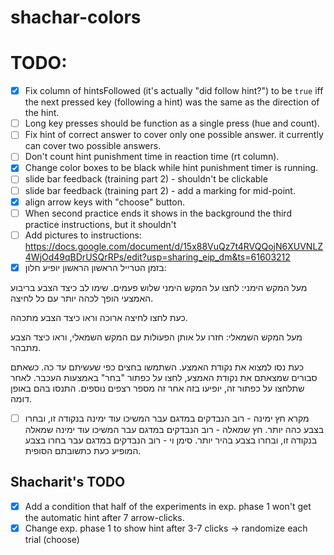 # shachar-colors

# TODO:

  - [x] Fix column of hintsFollowed (it's actually "did follow hint?") to be `true` iff the next pressed key (following a hint) was the same as the direction of the hint.
  - [ ] Long key presses should be function as a single press (hue and count).
  - [ ] Fix hint of correct answer to cover only one possible answer. it currently can cover two possible answers.
  - [ ] Don't count hint punishment time in reaction time (rt column).
  - [x] Change color boxes to be black while hint punishment timer is running.
  - [ ] slide bar feedback (training part 2) - shouldn't be clickable
  - [ ] slide bar feedback (training part 2) - add a marking for mid-point.
  - [x] align arrow keys with "choose" button.
  - [ ] When second practice ends it shows in the background the third practice instructions, but it shouldn't
  - [ ] Add pictures to instructions: https://docs.google.com/document/d/15x88VuQz7t4RVQQojN6XUVNLZ4WjOd49qBDrUSQrRPs/edit?usp=sharing_eip_dm&ts=61603212
  - [x] בזמן הטרייל הראשון הראשון יופיע חלון:

מעל המקש הימני: לחצו על המקש הימני שלוש פעמים. שימו לב כיצד הצבע בריבוע האמצעי הופך לכהה יותר עם כל לחיצה. 

כעת לחצו לחיצה ארוכה וראו כיצד הצבע מתכהה. 

מעל המקש השמאלי: חזרו על אותן הפעולות עם המקש השמאלי, וראו כיצד הצבע מתבהר. 

כעת נסו למצוא את נקודת האמצע. השתמשו בחצים כפי שעשיתם עד כה. כשאתם סבורים שמצאתם את נקודת האמצע, לחצו על כפתור "בחר" באמצעות העכבר. לאחר שתלחצו על כפתור זה, יופיעו בזה אחר זה מספר רצפים נוספים. התנסו בהם באופן דומה. 
  - [ ] מקרא
חץ ימינה - רוב הנבדקים במדגם עבר המשיכו עוד ימינה בנקודה זו, ובחרו בצבע כהה יותר. 
חץ שמאלה - רוב הנבדקים במדגם עבר המשיכו עוד ימינה שמאלה בנקודה זו, ובחרו בצבע בהיר יותר. 
סימן וי - רוב הנבדקים במדגם עבר בחרו בצבע המופיע כעת כתשובתם הסופית. 

## Shacharit's TODO
  - [x] Add a condition that half of the experiments in exp. phase 1 won't get the automatic hint after 7 arrow-clicks.
  - [x] Change exp. phase 1 to show hint after 3-7 clicks -> randomize each trial (choose)
